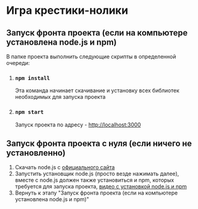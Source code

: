 # Игра крестики-нолики

## Запуск фронта проекта (если на компьютере установлена node.js и npm)

В папке проекта выполнить следующие скрипты в определенной очереди:

1. ### `npm install`
   Эта команда начинает скачивание и установку всех библиотек необходимых для запуска проекта
2. ### `npm start`
    Запуск проекта по адресу - [http://localhost:3000](http://localhost:3000)

## Запуск фронта проекта с нуля (если ничего не установленно)
1. Скачать node.js с [официального сайта](https://nodejs.org/ru/download/)
2. Запустить установщик node.js (просто везде нажимать далее), вместе с node.js должен также установиться и npm, которых требуется для запуска проекта, [видео с установкой node.js и npm](https://www.youtube.com/watch?v=lZfN9KZo_y8)
3. Вернуть к этапу "Запуск фронта проекта (если на компьютере установлена node.js и npm)"